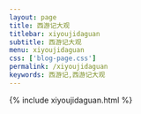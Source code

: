 ```yaml
---
layout: page
title: 西游记大观
titlebar: xiyoujidaguan
subtitle: 西游记大观
menu: xiyoujidaguan
css: ['blog-page.css']
permalink: /xiyoujidaguan
keywords: 西游记,西游记大观
---
```

{% include xiyoujidaguan.html %}